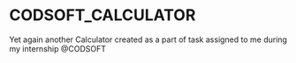 # CODSOFT_CALCULATOR
Yet again another Calculator created as a part of task assigned to me during my internship @CODSOFT
